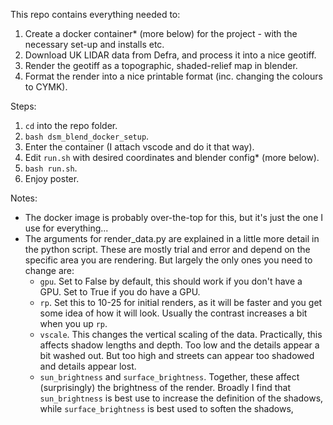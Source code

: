 This repo contains everything needed to:
1. Create a docker container* (more below) for the project - with the necessary set-up and installs etc.
2. Download UK LIDAR data from Defra, and process it into a nice geotiff.
3. Render the geotiff as a topographic, shaded-relief map in blender.
4. Format the render into a nice printable format (inc. changing the colours to CYMK).

Steps:
1. `cd` into the repo folder.
2. `bash dsm_blend_docker_setup`.
3. Enter the container (I attach vscode and do it that way).
4. Edit `run.sh` with desired coordinates and blender config* (more below).
5. `bash run.sh`.
5. Enjoy poster.

Notes:
- The docker image is probably over-the-top for this, but it's just the one I use for everything...
- The arguments for render_data.py are explained in a little more detail in the python script. These are mostly trial and error and depend on the specific area you are rendering. But largely the only ones you need to change are:
  - `gpu`. Set to False by default, this should work if you don't have a GPU. Set to True if
  you do have a GPU.
  - `rp`. Set this to 10-25 for initial renders, as it will be faster and you get some idea of how it will look. Usually the contrast increases a bit when you up `rp`.
  - `vscale`. This changes the vertical scaling of the data. Practically, this affects shadow lengths and depth. Too low and the details appear a bit washed out. But too high and streets can appear too shadowed and details appear lost.
  - `sun_brightness` and `surface_brightness`. Together, these affect (surprisingly) the brightness of the render. Broadly I find that `sun_brightness` is best use to increase the definition of the shadows, while `surface_brightness` is best used to soften the shadows,